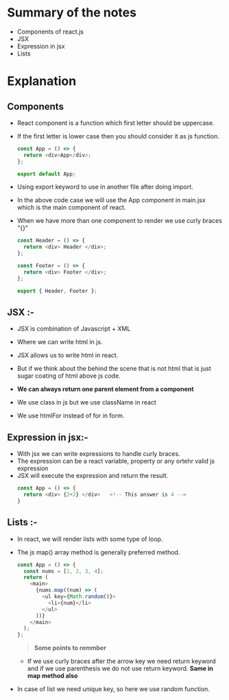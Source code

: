 # Summary of the notes

- Components of react.js
- JSX
- Expression in jsx
- Lists

# Explanation

## Components

- React component is a function which first letter should be uppercase.
- If the first letter is lower case then you should consider it as js function.

  ```javascript
  const App = () => {
    return <div>App</div>;
  };

  export default App;
  ```

- Using export keyword to use in another file after doing import.
- In the above code case we will use the App component in main.jsx which is the main component of react.
- When we have more than one component to render we use curly braces "{}"

  ```javascript
  const Header = () => {
    return <div> Header </div>;
  };

  const Footer = () => {
    return <div> Footer </div>;
  };

  export { Header, Footer };
  ```

## JSX :-

- JSX is combination of Javascript + XML
- Where we can write html in js.
- JSX allows us to write html in react.
- But if we think about the behind the scene that is not html that is just sugar coating of html above js code.

- **We can always return one parent element from a component**
- We use class in js but we use className in react
- We use htmlFor instead of for in form.

## Expression in jsx:-

- With jsx we can write expressions to handle curly braces.
- The expression can be a react variable, property or any ortehr valid js expression
- JSX will execute the expression and return the result.
  ```javascript
  const App = () => {
    return <div> {2+2} </div>   <!-- This answer is 4 -->
  }
  ```

## Lists :-

- In react, we will render lists with some type of loop.
- The js map() array method is generally preferred method.

  ```javascript
  const App = () => {
    const nums = [1, 2, 3, 4];
    return (
      <main>
        {nums.map((num) => (
          <ul key={Math.random()}>
            <li>{num}</li>
          </ul>
        ))}
      </main>
    );
  };
  ```

  > **Some points to remmber**

  - If we use curly braces after the arrow key we need return keyword and if we use parenthesis we do not use return keyword. **Same in map method also**

- In case of list we need unique key, so here we use random function.
